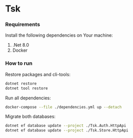 # Tsk

### Requirements

Install the following dependencies on Your machine:
1. .Net 8.0
2. Docker

### How to run

Restore packages and cli-tools:
```bash
dotnet restore
dotnet tool restore
```

Run all dependencies:
```bash
docker-compose --file ./dependencies.yml up --detach
```

Migrate both databases:
```bash
dotnet ef database update --project ./Tsk.Auth.HttpApi
dotnet ef database update --project ./Tsk.Store.HttpApi
```
